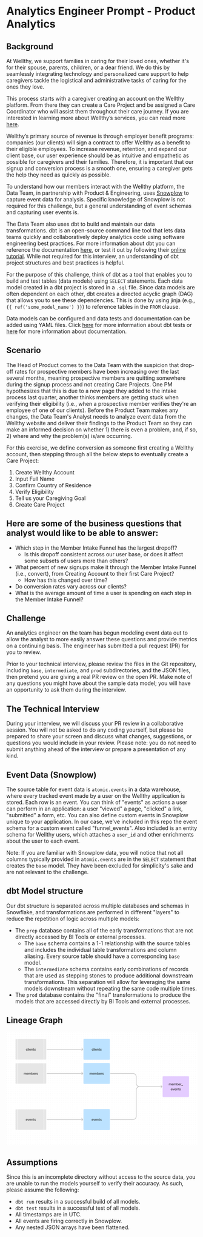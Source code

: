 # Analytics Engineer Prompt - Product Analytics

## Background
At Wellthy, we support families in caring for their loved ones, whether it's for their spouse, parents, children, or a dear friend. We do this by seamlessly integrating technology and personalized care support to help caregivers tackle the logistical and administrative tasks of caring for the ones they love.

This process starts with a caregiver creating an account on the Wellthy platform. From there they can create a Care Project and be assigned a Care Coordinator who will assist them throughout their care journey. If you are interested in learning more about Wellthy’s services, you can read more [here](https://wellthy.com/).

Wellthy’s primary source of revenue is through employer benefit programs: companies (our clients) will sign a contract to offer Wellthy as a benefit to their eligible employees. To increase revenue, retention, and expand our client base, our user experience should be as intuitive and empathetic as possible for caregivers and their families. Therefore, it is important that our signup and conversion process is a smooth one, ensuring a caregiver gets the help they need as quickly as possible. 

To understand how our members interact with the Wellthy platform, the Data Team, in partnership with Product & Engineering, uses [Snowplow](https://snowplow.io/) to capture event data for analysis. Specific knowledge of Snowplow is not required for this challenge, but a general understanding of event schemas and capturing user events is.

The Data Team also uses dbt to build and maintain our data transformations. dbt is an open-source command line tool that lets data teams quickly and collaboratively deploy analytics code using software engineering best practices. For more information about dbt you can reference the documentation [here](https://docs.getdbt.com/docs/introduction), or test it out by following their [online tutorial](https://courses.getdbt.com/collections). While not required for this interview, an understanding of dbt project structures and best practices is helpful.

For the purpose of this challenge, think of dbt as a tool that enables you to build and test tables (data models) using `SELECT` statements. Each data model created in a dbt project is stored in a `.sql` file. Since data models are often dependent on each other, dbt creates a directed acyclic graph (DAG) that allows you to see these dependencies. This is done by using jinja (e.g.,`{{ ref('some_model_name') }}`) to reference tables in the `FROM` clause.

Data models can be configured and data tests and documentation can be added using YAML files. Click [here](https://docs.getdbt.com/docs/building-a-dbt-project/tests) for more information about dbt tests or [here](https://docs.getdbt.com/docs/building-a-dbt-project/documentation) for more information about documentation.

## Scenario
The Head of Product comes to the Data Team with the suspicion that drop-off rates for prospective members have been increasing over the last several months, meaning prospective members are quitting somewhere during the signup process and not creating Care Projects. One PM hypothesizes that this is due to a new page they added to the intake process last quarter, another thinks members are getting stuck when verifying their eligibility (i.e., when a prospective member verifies they're an employee of one of our clients). Before the Product Team makes any changes, the Data Team's Analyst needs to analyze event data from the Wellthy website and deliver their findings to the Product Team so they can make an informed decision on whether 1) there is even a problem, and, if so, 2) where and why the problem(s) is/are occurring.

For this exercise, we define conversion as someone first creating a Wellthy account, then stepping through all the below steps to eventually create a Care Project:

1. Create Wellthy Account
2. Input Full Name
3. Confirm Country of Residence
4. Verify Eligibility
5. Tell us your Caregiving Goal
6. Create Care Project

## Here are some of the business questions that analyst would like to be able to answer:
* Which step in the Member Intake Funnel has the largest dropoff?
    * Is this dropoff consistent across our user base, or does it affect some subsets of users more than others?
* What percent of new signups make it through the Member Intake Funnel (i.e., convert), from Creating Account to their first Care Project? 
    * How has this changed over time?
* Do conversion rates vary across our clients?
* What is the average amount of time a user is spending on each step in the Member Intake Funnel?

## Challenge
An analytics engineer on the team has begun modeling event data out to allow the analyst to more easily answer these questions and provide metrics on a continuing basis. The engineer has submitted a pull request (PR) for you to review. 

Prior to your technical interview, please review the files in the Git repository, including `base`, `intermediate`, and `prod` subdirectories, and the JSON files, then pretend you are giving a real PR review on the open PR. Make note of any questions you might have about the sample data model; you will have an opportunity to ask them during the interview. 

## The Technical Interview
During your interview, we will discuss your PR review in a collaborative session. You will not be asked to do any coding yourself, but please be prepared to share your screen and discuss what changes, suggestions, or questions you would include in your review. Please note: you do not need to submit anything ahead of the interview or prepare a presentation of any kind.

## Event Data (Snowplow)
The source table for event data is `atomic.events` in a data warehouse, where every tracked event made by a user on the Wellthy application is stored. Each row is an event. You can think of "events" as actions a user can perform in an application: a user "viewed" a page, "clicked" a link, "submitted" a form, etc. You can also define custom events in Snowplow unique to your application. In our case, we've included in this repo the event schema for a custom event called "funnel_events". Also included is an entity schema for Wellthy users, which attaches a `user_id` and other enrichments about the user to each event.

Note: If you are familiar with Snowplow data, you will notice that not all columns typically provided in `atomic.events` are in the `SELECT` statement that creates the `base` model. They have been excluded for simplicity's sake and are not relevant to the challenge.

## dbt Model structure
Our dbt structure is separated across multiple databases and schemas in Snowflake, and transformations are performed in different "layers" to reduce the repetition of logic across multiple models:
* The `prep` database contains all of the early transformations that are not directly accessed by BI Tools or external processes.
    * The `base` schema contains a 1-1 relationship with the source tables and includes the individual table transformations and column aliasing. Every source table should have a corresponding `base` model.
    * The `intermediate` schema contains early combinations of records that are used as stepping stones to produce additional downstream transformations. This separation will allow for leveraging the same models downstream without repeating the same code multiple times.
* The `prod` database contains the "final" transformations to produce the models that are accessed directly by BI Tools and external processes.

## Lineage Graph
![DAG](DAG.png)

## Assumptions
Since this is an incomplete directory without access to the source data, you are unable to run the models yourself to verify their accuracy. As such, please assume the following:
* `dbt run` results in a successful build of all models.
* `dbt test` results in a successful test of all models.
* All timestamps are in UTC.
* All events are firing correctly in Snowplow.
* Any nested JSON arrays have been flattened. 
